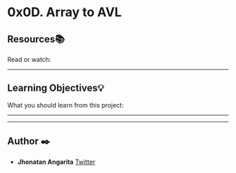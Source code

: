 # 0x0D. Array to AVL

## Resources:books:
Read or watch:

---
## Learning Objectives:bulb:
What you should learn from this project:

---
---

## Author :black_nib:

- **Jhonatan Angarita**
  [Twitter](https://twitter.com/Alejandro_Angar)
